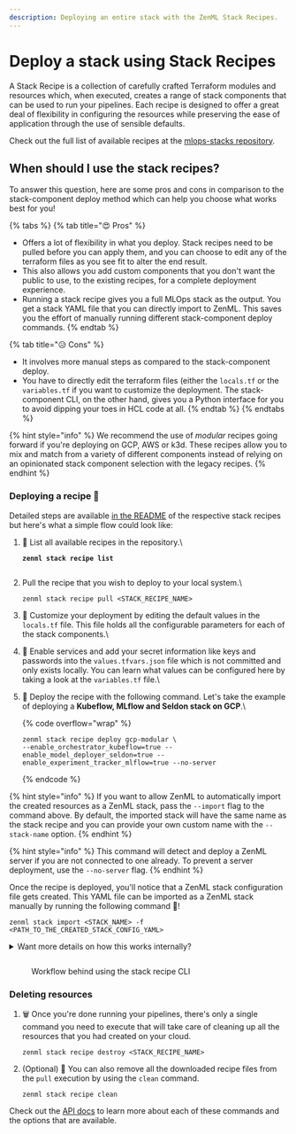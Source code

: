 ```yaml
---
description: Deploying an entire stack with the ZenML Stack Recipes.
---
```


# Deploy a stack using Stack Recipes

A Stack Recipe is a collection of carefully crafted Terraform modules and resources which, when executed, creates a
range of stack components that can be used to run your pipelines. Each recipe is designed to offer a great deal of
flexibility in configuring the resources while preserving the ease of application through the use of sensible defaults.

Check out the full list of available recipes at
the [mlops-stacks repository](https://github.com/zenml-io/mlops-stacks#-list-of-recipes).&#x20;

## When should I use the stack recipes?

To answer this question, here are some pros and cons in comparison to the stack-component deploy method which can help
you choose what works best for you!

{% tabs %}
{% tab title="😍 Pros" %}

* Offers a lot of flexibility in what you deploy. Stack recipes need to be pulled before you can apply them, and you can
  choose to edit any of the terraform files as you see fit to alter the end result.
* This also allows you add custom components that you don't want the public to use, to the existing recipes, for a
  complete deployment experience.
* Running a stack recipe gives you a full MLOps stack as the output. You get a stack YAML file that you can directly
  import to ZenML. This saves you the effort of manually running different stack-component deploy commands.
{% endtab %}

{% tab title="😥 Cons" %}

* It involves more manual steps as compared to the stack-component deploy.
* You have to directly edit the terraform files (either the `locals.tf` or the `variables.tf` if you want to customize
  the deployment. The stack-component CLI, on the other hand, gives you a Python interface for you to avoid dipping your
  toes in HCL code at all.
{% endtab %}
{% endtabs %}

{% hint style="info" %}
We recommend the use of _modular_ recipes going forward if you're deploying on GCP, AWS or k3d. These recipes allow you
to mix and match from a variety of different components instead of relying on an opinionated stack component selection
with the legacy recipes.
{% endhint %}

### Deploying a recipe 🚀

Detailed steps are available [in the README](https://github.com/zenml-io/mlops-stacks#-list-of-recipes) of the
respective stack recipes but here's what a simple flow could look like:

1. 📃 List all available recipes in the repository.\

    <pre><code><strong>zenml stack recipe list
    </strong></code></pre>

2. Pull the recipe that you wish to deploy to your local system.\

    ```
    zenml stack recipe pull <STACK_RECIPE_NAME>
    ```

3. 🎨 Customize your deployment by editing the default values in the `locals.tf` file. This file holds all the
   configurable parameters for each of the stack components.\

4. 🔐 Enable services and add your secret information like keys and passwords into the `values.tfvars.json` file which
   is not committed and only exists locally. You can learn what values can be configured here by taking a look at
   the `variables.tf` file.\

5. 🚀 Deploy the recipe with the following command. Let's take the example of deploying a **Kubeflow, MLflow and Seldon
   stack on GCP**.\

    {% code overflow="wrap" %}
    ```
    zenml stack recipe deploy gcp-modular \
    --enable_orchestrator_kubeflow=true --enable_model_deployer_seldon=true --enable_experiment_tracker_mlflow=true --no-server
    ```
    {% endcode %}

{% hint style="info" %}
If you want to allow ZenML to automatically import the created resources as a ZenML stack, pass the `--import` flag to
the command above. By default, the imported stack will have the same name as the stack recipe and you can provide your
own custom name with the `--stack-name` option.
{% endhint %}

{% hint style="info" %}
This command will detect and deploy a ZenML server if you are not connected to one already. To prevent a server
deployment, use the `--no-server` flag.
{% endhint %}

Once the recipe is deployed, you'll notice that a ZenML stack configuration file gets created. This YAML file can be
imported as a ZenML stack manually by running the following command 🤯!&#x20;

```
zenml stack import <STACK_NAME> -f <PATH_TO_THE_CREATED_STACK_CONFIG_YAML>
```

<details>

<summary>Want more details on how this works internally?</summary>

The stack recipe CLI interacts with the [mlops-stacks](https://github.com/zenml-io/mlops-stacks) repository to fetch the
recipes and stores them locally in the **Global Config** directory. From here, they are pulled to your local directory
or whatever directory you specify in the `--path` flag for the CLI.

This is what you see and where you can make any changes you want to the recipe files. You can also use native terraform
commands like `terraform apply` to deploy components but this would require you to pass the variables manually using
the `-var-file` flag to the terraform CLI.

</details>

<figure><img src="broken-reference" alt=""><figcaption><p>Workflow behind using the stack recipe CLI</p></figcaption></figure>

### Deleting resources

1. 🗑️ Once you're done running your pipelines, there's only a single command you need to execute that will take care of
   cleaning up all the resources that you had created on your cloud.

   ```
   zenml stack recipe destroy <STACK_RECIPE_NAME>
   ```
2. (Optional) 🧹 You can also remove all the downloaded recipe files from the `pull` execution by using the `clean`
   command.

   ```
   zenml stack recipe clean
   ```

Check out the [API docs](https://apidocs.zenml.io/) to learn more about each of these commands and the options that are
available.
